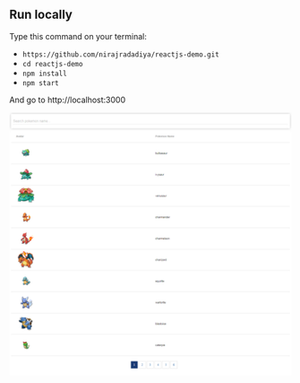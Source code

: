 ## Run locally
Type this command on your terminal:  

* `https://github.com/nirajradadiya/reactjs-demo.git`
* `cd reactjs-demo`
* `npm install`
* `npm start`

And go to http://localhost:3000

![Screenshot](reactpokedex.png)
